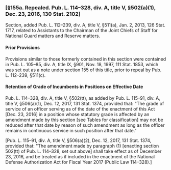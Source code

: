 ### [§155a. Repealed. Pub. L. 114–328, div. A, title V, §502(a)(1), Dec. 23, 2016, 130 Stat. 2102] ###

Section, added Pub. L. 112–239, div. A, title V, §511(a), Jan. 2, 2013, 126 Stat. 1717, related to Assistants to the Chairman of the Joint Chiefs of Staff for National Guard matters and Reserve matters.

#### Prior Provisions ####

Provisions similar to those formerly contained in this section were contained in Pub. L. 105–85, div. A, title IX, §901, Nov. 18, 1997, 111 Stat. 1853, which was set out as a note under section 155 of this title, prior to repeal by Pub. L. 112–239, §511(c).

#### Retention of Grade of Incumbents in Positions on Effective Date ####

Pub. L. 114–328, div. A, title V, §502(tt), as added by Pub. L. 115–91, div. A, title V, §506(a)(1), Dec. 12, 2017, 131 Stat. 1374, provided that: "The grade of service of an officer serving as of the date of the enactment of this Act [Dec. 23, 2016] in a position whose statutory grade is affected by an amendment made by this section [see Tables for classification] may not be reduced after that date by reason of such amendment as long as the officer remains in continuous service in such position after that date."

[Pub. L. 115–91, div. A, title V, §506(a)(2), Dec. 12, 2017, 131 Stat. 1374, provided that: "The amendment made by paragraph (1) [enacting section 502(tt) of Pub. L. 114–328, set out above] shall take effect as of December 23, 2016, and be treated as if included in the enactment of the National Defense Authorization Act for Fiscal Year 2017 (Public Law 114–328).]